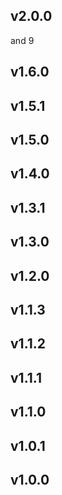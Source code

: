 
## v2.0.0


  and 9



## v1.6.0


## v1.5.1


## v1.5.0


## v1.4.0


## v1.3.1


## v1.3.0


## v1.2.0


## v1.1.3


## v1.1.2


## v1.1.1


## v1.1.0


## v1.0.1


## v1.0.0

